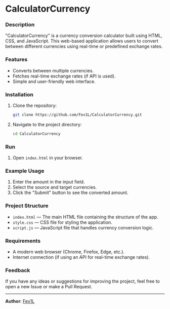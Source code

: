 # CalculatorCurrency

### Description
"CalculatorCurrency" is a currency conversion calculator built using HTML, CSS, and JavaScript. This web-based application allows users to convert between different currencies using real-time or predefined exchange rates.

### Features
- Converts between multiple currencies.
- Fetches real-time exchange rates (if API is used).
- Simple and user-friendly web interface.

### Installation
1. Clone the repository:
   ```bash
   git clone https://github.com/Fev1L/CalculatorCurrency.git
   ```
2. Navigate to the project directory:
   ```bash
   cd CalculatorCurrency
   ```

### Run
1. Open `index.html` in your browser.

### Example Usage
1. Enter the amount in the input field.
2. Select the source and target currencies.
3. Click the "Submit" button to see the converted amount.

### Project Structure
- `index.html` — The main HTML file containing the structure of the app.
- `style.css` — CSS file for styling the application.
- `script.js` — JavaScript file that handles currency conversion logic.

### Requirements
- A modern web browser (Chrome, Firefox, Edge, etc.).
- Internet connection (if using an API for real-time exchange rates).

### Feedback
If you have any ideas or suggestions for improving the project, feel free to open a new Issue or make a Pull Request.

---
**Author**: [Fev1L](https://github.com/Fev1L)



